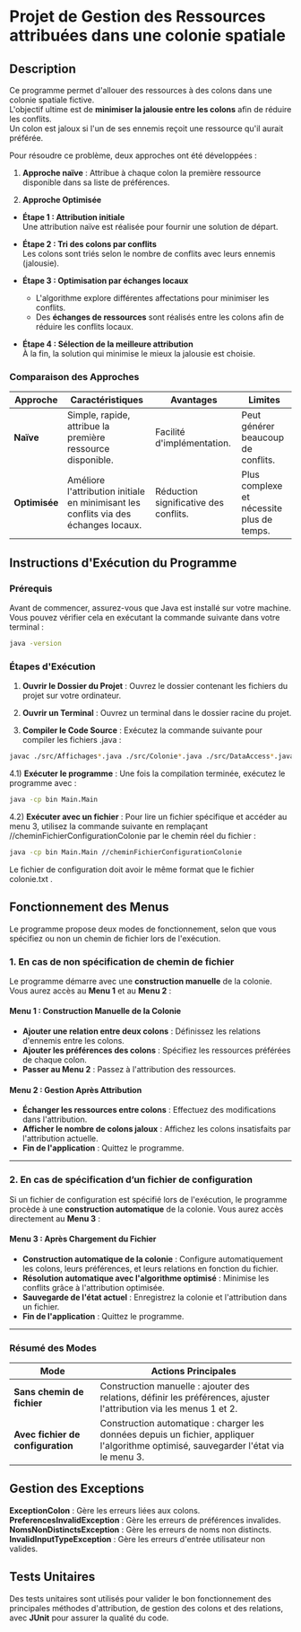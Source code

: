 ﻿# Projet de Gestion des Ressources attribuées dans une colonie spatiale


## Description
Ce programme permet d'allouer des ressources à des colons dans une colonie spatiale fictive.  
L'objectif ultime est de **minimiser la jalousie entre les colons** afin de réduire les conflits.  
Un colon est jaloux si l'un de ses ennemis reçoit une ressource qu'il aurait préférée.

Pour résoudre ce problème, deux approches ont été développées :
1. **Approche naïve** : Attribue à chaque colon la première ressource disponible dans sa liste de préférences.
   
2. **Approche Optimisée**
- **Étape 1 : Attribution initiale**  
  Une attribution naïve est réalisée pour fournir une solution de départ.
  
- **Étape 2 : Tri des colons par conflits**  
  Les colons sont triés selon le nombre de conflits avec leurs ennemis (jalousie).  

- **Étape 3 : Optimisation par échanges locaux**  
  - L'algorithme explore différentes affectations pour minimiser les conflits.  
  - Des **échanges de ressources** sont réalisés entre les colons afin de réduire les conflits locaux.  

- **Étape 4 : Sélection de la meilleure attribution**  
  À la fin, la solution qui minimise le mieux la jalousie est choisie.

### Comparaison des Approches

| **Approche**         | **Caractéristiques**                                                                                     | **Avantages**                       | **Limites**                           |
|-----------------------|---------------------------------------------------------------------------------------------------------|-------------------------------------|---------------------------------------|
| **Naïve**            | Simple, rapide, attribue la première ressource disponible.                                              | Facilité d'implémentation.          | Peut générer beaucoup de conflits.    |
| **Optimisée**         | Améliore l'attribution initiale en minimisant les conflits via des échanges locaux.                     | Réduction significative des conflits. | Plus complexe et nécessite plus de temps. |




## Instructions d'Exécution du Programme


### Prérequis
Avant de commencer, assurez-vous que Java est installé sur votre machine. Vous pouvez vérifier cela en exécutant la commande suivante dans votre terminal :
```bash
java -version
```


### Étapes d'Exécution

1) **Ouvrir le Dossier du Projet** : Ouvrez le dossier contenant les fichiers du projet sur votre ordinateur.
2) **Ouvrir un Terminal** : Ouvrez un terminal dans le dossier racine du projet.

3) **Compiler le Code Source** : Exécutez la commande suivante pour compiler les fichiers .java :
```bash
javac ./src/Affichages*.java ./src/Colonie*.java ./src/DataAccess*.java ./src/ExceptionColonie*.java ./src/Main*.java ./src/Menus*.java ./src/Service*.java -d bin
```

4.1) **Exécuter le programme** : Une fois la compilation terminée, exécutez le programme avec :
```bash
java -cp bin Main.Main
```

4.2) **Exécuter avec un fichier** : Pour lire un fichier spécifique et accéder au menu 3, utilisez la commande suivante en remplaçant //cheminFichierConfigurationColonie par le chemin réel du fichier :
```bash
java -cp bin Main.Main //cheminFichierConfigurationColonie
```

Le fichier de configuration doit avoir le même format que le fichier colonie.txt .


## Fonctionnement des Menus

Le programme propose deux modes de fonctionnement, selon que vous spécifiez ou non un chemin de fichier lors de l'exécution.

### 1. **En cas de non spécification de chemin de fichier**

Le programme démarre avec une **construction manuelle** de la colonie. Vous aurez accès au **Menu 1** et au **Menu 2** :

#### Menu 1 : Construction Manuelle de la Colonie
- **Ajouter une relation entre deux colons** : Définissez les relations d'ennemis entre les colons.
- **Ajouter les préférences des colons** : Spécifiez les ressources préférées de chaque colon.
- **Passer au Menu 2** : Passez à l'attribution des ressources.

#### Menu 2 : Gestion Après Attribution
- **Échanger les ressources entre colons** : Effectuez des modifications dans l'attribution.
- **Afficher le nombre de colons jaloux** : Affichez les colons insatisfaits par l'attribution actuelle.
- **Fin de l'application** : Quittez le programme.

---

### 2. **En cas de spécification d’un fichier de configuration**

Si un fichier de configuration est spécifié lors de l'exécution, le programme procède à une **construction automatique** de la colonie. Vous aurez accès directement au **Menu 3** :

#### Menu 3 : Après Chargement du Fichier
- **Construction automatique de la colonie** : Configure automatiquement les colons, leurs préférences, et leurs relations en fonction du fichier.
- **Résolution automatique avec l'algorithme optimisé** : Minimise les conflits grâce à l'attribution optimisée.
- **Sauvegarde de l'état actuel** : Enregistrez la colonie et l'attribution dans un fichier.
- **Fin de l'application** : Quittez le programme.

---

### Résumé des Modes

| **Mode**                          | **Actions Principales**                                                                                                                                 |
|-----------------------------------|--------------------------------------------------------------------------------------------------------------------------------------------------------|
| **Sans chemin de fichier**        | Construction manuelle : ajouter des relations, définir les préférences, ajuster l'attribution via les menus 1 et 2.                                     |
| **Avec fichier de configuration** | Construction automatique : charger les données depuis un fichier, appliquer l'algorithme optimisé, sauvegarder l'état via le menu 3.                   |




## Gestion des Exceptions
**ExceptionColon** : Gère les erreurs liées aux colons.
**PreferencesInvalidException** : Gère les erreurs de préférences invalides.
**NomsNonDistinctsException** : Gère les erreurs de noms non distincts.
**InvalidInputTypeException** : Gère les erreurs d'entrée utilisateur non valides.

## Tests Unitaires
Des tests unitaires sont utilisés pour valider le bon fonctionnement des principales méthodes d'attribution, de gestion des colons et des relations, avec **JUnit** pour assurer la qualité du code.

